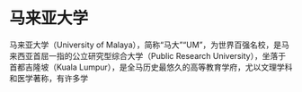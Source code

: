 # 马来亚大学

马来亚大学（University of Malaya），简称“马大”“UM”，为世界百强名校，是马来西亚首屈一指的公立研究型综合大学（Public Research University），坐落于首都吉隆坡（Kuala Lumpur），是全马历史最悠久的高等教育学府，尤以文理学科和医学著称，有许多学